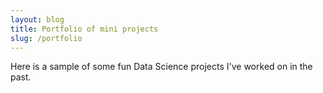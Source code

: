 ```yaml
---
layout: blog
title: Portfolio of mini projects
slug: /portfolio
---
```


Here is a sample of some fun Data Science projects I've worked on in the past.
<br />
